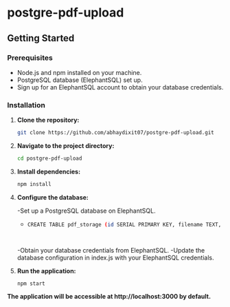 # postgre-pdf-upload
## Getting Started

### Prerequisites

- Node.js and npm installed on your machine.
- PostgreSQL database (ElephantSQL) set up.
- Sign up for an ElephantSQL account to obtain your database credentials.



### Installation

1. **Clone the repository:**

   ```bash
   git clone https://github.com/abhaydixit07/postgre-pdf-upload.git
2. **Navigate to the project directory:**

   ```bash
   cd postgre-pdf-upload
3. **Install dependencies:**
   ```bash
   npm install

4. **Configure the database:**

   -Set up a PostgreSQL database on ElephantSQL.
   - ```bash
     CREATE TABLE pdf_storage (id SERIAL PRIMARY KEY, filename TEXT, pdf_data BYTEA, upload_date TIMESTAMP DEFAULT CURRENT_TIMESTAMP, uploaded_by TEXT);

      
   -Obtain your database credentials from ElephantSQL.
   -Update the database configuration in index.js with your ElephantSQL credentials.  

6. **Run the application:**
   ```bash
   npm start

**The application will be accessible at http://localhost:3000 by default.**

